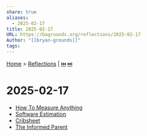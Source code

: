 ```yaml
---
share: true
aliases:
  - 2025-02-17
title: 2025-02-17
URL: https://bagrounds.org/reflections/2025-02-17
Author: "[[bryan-grounds]]"
tags: 
---
```

[Home](../index.md) > [Reflections](./index.md) | [⏮️](./2025-02-15.md) [⏭️](./2025-02-21.md)  
# 2025-02-17  
- [How To Measure Anything](../books/how-to-measure-anything.md)  
- [Software Estimation](../books/software-estimation.md)  
- [Cribsheet](../books/cribsheet.md)  
- [The Informed Parent](../books/the-informed-parent.md)  
